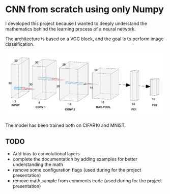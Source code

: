 # CNN from scratch using only Numpy
I developed this project because I wanted to deeply understand the mathematics behind the learning process of a neural network.

The architecture is based on a VGG block, and the goal is to perform image classification.

![architecture](./plots/architecture.png) 

The model has been trained both on CIFAR10 and MNIST.

## TODO
* Add bias to convolutional layers
* complete the documentation by adding examples for better understanding the math
* remove some configuration flags (used during for the project presentation)
* remove math sample from comments code (used during for the project presentation)
